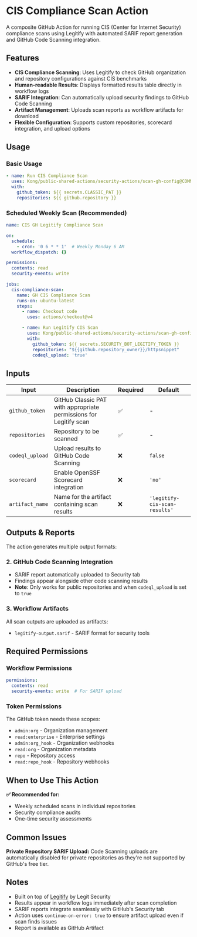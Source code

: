 # CIS Compliance Scan Action

A composite GitHub Action for running CIS (Center for Internet Security) compliance scans using Legitify with automated SARIF report generation and GitHub Code Scanning integration.

## Features

- **CIS Compliance Scanning**: Uses Legitify to check GitHub organization and repository configurations against CIS benchmarks
- **Human-readable Results**: Displays formatted results table directly in workflow logs
- **SARIF Integration**: Can automatically upload security findings to GitHub Code Scanning
- **Artifact Management**: Uploads scan reports as workflow artifacts for download
- **Flexible Configuration**: Supports custom repositories, scorecard integration, and upload options

## Usage

### Basic Usage

```yaml
- name: Run CIS Compliance Scan
  uses: Kong/public-shared-actions/security-actions/scan-gh-config@COMMIT-SHA
  with:
    github_token: ${{ secrets.CLASSIC_PAT }}
    repositories: ${{ github.repository }}
```

### Scheduled Weekly Scan (Recommended)

```yaml
name: CIS GH Legitify Compliance Scan

on:
  schedule:
    - cron: '0 6 * * 1'  # Weekly Monday 6 AM
  workflow_dispatch: {}

permissions:
  contents: read
  security-events: write

jobs:
  cis-compliance-scan:
    name: GH CIS Compliance Scan
    runs-on: ubuntu-latest
    steps:
      - name: Checkout code
        uses: actions/checkout@v4

      - name: Run Legitify CIS Scan
        uses: Kong/public-shared-actions/security-actions/scan-gh-config@COMMIT-SHA
        with:
          github_token: ${{ secrets.SECURITY_BOT_LEGITIFY_TOKEN }}
          repositories: "${{github.repository_owner}}/httpsnippet"
          codeql_upload: 'true'
```

## Inputs

| Input | Description | Required | Default |
|-------|-------------|----------|---------|
| `github_token` | GitHub Classic PAT with appropriate permissions for Legitify scan | ✅ | - |
| `repositories` | Repository to be scanned | ✅ | - |
| `codeql_upload` | Upload results to GitHub Code Scanning | ❌ | `false` |
| `scorecard` | Enable OpenSSF Scorecard integration | ❌ | `'no'` |
| `artifact_name` | Name for the artifact containing scan results | ❌ | `'legitify-cis-scan-results'` |

## Outputs & Reports

The action generates multiple output formats:

### 2. GitHub Code Scanning Integration
- SARIF report automatically uploaded to Security tab
- Findings appear alongside other code scanning results
- **Note**: Only works for public repositories and when `codeql_upload` is set to `true`

### 3. Workflow Artifacts
All scan outputs are uploaded as artifacts:
- `legitify-output.sarif` - SARIF format for security tools

## Required Permissions

### Workflow Permissions
```yaml
permissions:
  contents: read
  security-events: write  # For SARIF upload
```

### Token Permissions
The GitHub token needs these scopes:
- `admin:org` - Organization management
- `read:enterprise` - Enterprise settings
- `admin:org_hook` - Organization webhooks
- `read:org` - Organization metadata
- `repo` - Repository access
- `read:repo_hook` - Repository webhooks

## When to Use This Action

**✅ Recommended for:**
- Weekly scheduled scans in individual repositories
- Security compliance audits
- One-time security assessments


## Common Issues

**Private Repository SARIF Upload:**
Code Scanning uploads are automatically disabled for private repositories as they're not supported by GitHub's free tier.

## Notes

- Built on top of [Legitify](https://github.com/Legit-Labs/legitify) by Legit Security
- Results appear in workflow logs immediately after scan completion
- SARIF reports integrate seamlessly with GitHub's Security tab
- Action uses `continue-on-error: true` to ensure artifact upload even if scan finds issues
- Report is available as GitHub Artifact